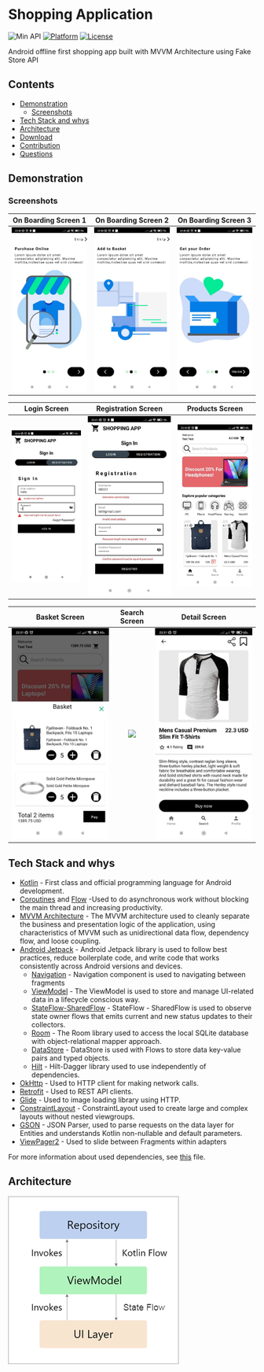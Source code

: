 # Shopping Application

![Min API](https://img.shields.io/badge/API-21%2B-orange.svg?style=flat)
[![Platform](https://img.shields.io/badge/platform-Android-green.svg)](http://developer.android.com/index.html)
[![License](https://img.shields.io/badge/License-MIT-blue.svg)](https://opensource.org/licenses/MIT)

Android offline first shopping app built with MVVM Architecture using Fake Store API


## Contents
* [Demonstration](#demonstration)
  * [Screenshots](#screenshots)
* [Tech Stack and whys](#tech-stack)
* [Architecture](#architecture)
* [Download](#download)
* [Contribution](#contribution)
* [Questions](#questions)


## Demonstration


### Screenshots

On Boarding Screen 1       | On Boarding Screen 2      | On Boarding Screen 3 
:-------------------------:|:-------------------------:|:-------------------------:
<img src="https://raw.githubusercontent.com/RavanSA/ShoppingApp/master/demo/photo1692390802%20(1).jpeg"/>            |  <img src="https://raw.githubusercontent.com/RavanSA/ShoppingApp/master/demo/photo1692390802%20(2).jpeg"/>  | <img src="https://raw.githubusercontent.com/RavanSA/ShoppingApp/master/demo/photo1692390802%20(3).jpeg"/>  |

Login Screen               | Registration Screen       | Products Screen
:-------------------------:|:-------------------------:|:-------------------------:
<img src="https://raw.githubusercontent.com/RavanSA/ShoppingApp/master/demo/photo1692390802%20(5).jpeg"/>           |  <img src="https://raw.githubusercontent.com/RavanSA/ShoppingApp/master/demo/photo1692390802%20(4).jpeg"/>              | <img src="https://raw.githubusercontent.com/RavanSA/ShoppingApp/master/demo/photo1692390802%20(6).jpeg"/>  |

Basket Screen              | Search Screen             | Detail Screen
:-------------------------:|:-------------------------:|:-------------------------:
<img src="https://raw.githubusercontent.com/RavanSA/ShoppingApp/master/demo/photo1692390802%20(8).jpeg"/>           |  <img src="https://github.com/RavanSA/ShoppingApp/master/demo/photo1692390802%20(9).jpeg"/>              | <img src="https://raw.githubusercontent.com/RavanSA/ShoppingApp/master/demo/photo1692390802%20(10).jpeg"/>  |

## Tech Stack and whys

- [Kotlin](https://kotlinlang.org/) - First class and official programming language for Android development.
- [Coroutines](https://kotlinlang.org/docs/reference/coroutines-overview.html) and [Flow](https://kotlinlang.org/docs/reference/coroutines/flow.html#asynchronous-flow) -Used to do asynchronous work without blocking the main thread and increasing productivity.
- [MVVM Architecture](https://developer.android.com/jetpack/guide) - The MVVM architecture used to cleanly separate the business and presentation logic of the application, using characteristics of MVVM such as unidirectional data flow, dependency flow, and loose coupling.
- [Android Jetpack](https://developer.android.com/jetpack) - Android Jetpack library is used to follow best practices, reduce boilerplate code, and write code that works consistently across Android versions and devices.
  - [Navigation](https://developer.android.com/jetpack/androidx/releases/navigation) - Navigation component is used to navigating between fragments
  - [ViewModel](https://developer.android.com/topic/libraries/architecture/viewmodel) - The ViewModel is used to store and manage UI-related data in a lifecycle conscious way.
  - [StateFlow-SharedFlow](https://developer.android.com/kotlin/flow/stateflow-and-sharedflow#stateflow) - StateFlow - SharedFlow is used to observe state owner flows that emits current and new status updates to their collectors.
  - [Room](https://developer.android.com/topic/libraries/architecture/room) - The Room library used to access the local SQLite database with object-relational mapper approach.
  - [DataStore](https://developer.android.com/topic/libraries/architecture/datastore) - DataStore is used with Flows to store data key-value pairs and typed objects.
  - [Hilt](https://developer.android.com/training/dependency-injection/hilt-android) - Hilt-Dagger library used to use independently of dependencies.
- [OkHttp](https://github.com/square/okhttp) - Used to HTTP client for making network calls.
- [Retrofit](https://github.com/square/retrofit) - Used to REST API clients.
- [Glide](https://github.com/bumptech/glide) - Used to image loading library using HTTP.
- [ConstraintLayout](https://developer.android.com/develop/ui/views/layout/constraint-layout) - ConstraintLayout used to create large and complex layouts without nested viewgroups.
- [GSON](https://github.com/google/gson) - JSON Parser, used to parse requests on the data layer for Entities and understands Kotlin non-nullable and default parameters.
- [ViewPager2](https://developer.android.com/jetpack/androidx/releases/viewpager2) - Used to slide between Fragments within adapters

For more information about used dependencies, see [this](https://github.com/RavanSA/ShoppingApp/blob/refactor/app/build.gradle) file.

## Architecture

![architecture](https://github.com/RavanSA/ShoppingApp/blob/master/preview_screen/mvvm.png)


